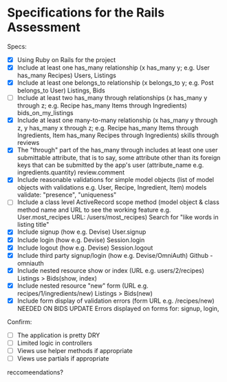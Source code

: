 # Specifications for the Rails Assessment

Specs:
- [x] Using Ruby on Rails for the project
- [x] Include at least one has_many relationship (x has_many y; e.g. User has_many Recipes)
        Users, Listings
- [x] Include at least one belongs_to relationship (x belongs_to y; e.g. Post belongs_to User)
        Listings, Bids
- [ ] Include at least two has_many through relationships (x has_many y through z; e.g. Recipe has_many Items through Ingredients)
        bids_on_my_listings
- [x] Include at least one many-to-many relationship (x has_many y through z, y has_many x through z; e.g. Recipe has_many Items through Ingredients, Item has_many Recipes through Ingredients)
        skills through reviews
- [x] The "through" part of the has_many through includes at least one user submittable attribute, that is to say, some attribute other than its foreign keys that can be submitted by the app's user (attribute_name e.g. ingredients.quantity)
        review.comment
- [x] Include reasonable validations for simple model objects (list of model objects with validations e.g. User, Recipe, Ingredient, Item)
        models validate: "presence", "uniqueness"
- [ ] Include a class level ActiveRecord scope method (model object & class method name and URL to see the working feature e.g. User.most_recipes URL: /users/most_recipes)
        Search for "like words in listing title"
- [x] Include signup (how e.g. Devise)
        User.signup
- [x] Include login (how e.g. Devise)
        Session.login
- [x] Include logout (how e.g. Devise)
        Session.logout
- [x] Include third party signup/login (how e.g. Devise/OmniAuth)
        Github - omniauth
- [x] Include nested resource show or index (URL e.g. users/2/recipes)
        Listings > Bids(show, index)
- [x] Include nested resource "new" form (URL e.g. recipes/1/ingredients/new)
        Listings > Bids(new)
- [x] Include form display of validation errors (form URL e.g. /recipes/new)
        NEEDED ON BIDS UPDATE
        Errors displayed on forms for: signup, login, 

Confirm:
- [ ] The application is pretty DRY
- [ ] Limited logic in controllers
- [ ] Views use helper methods if appropriate
- [ ] Views use partials if appropriate

reccomeendations?